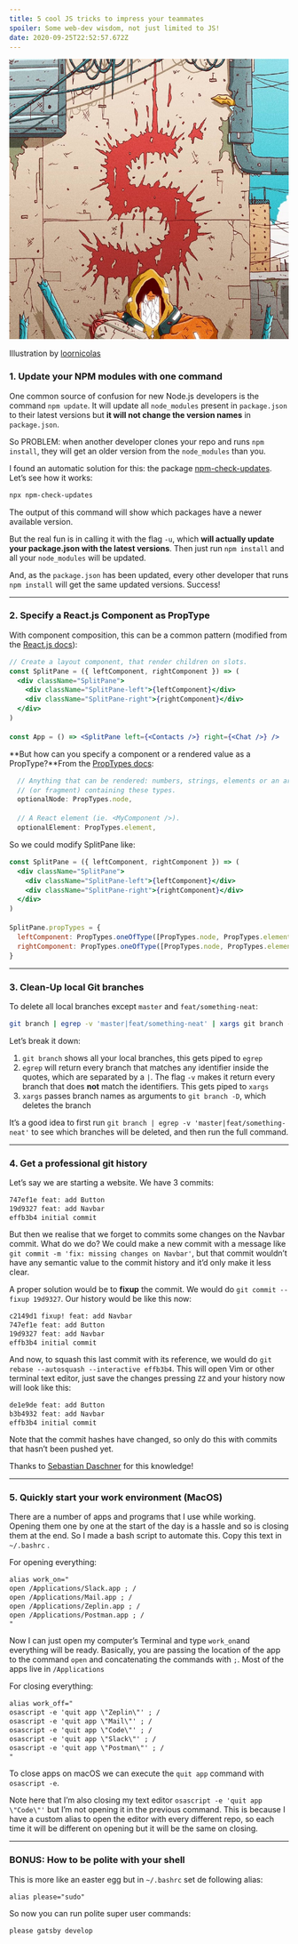 ```yaml
---
title: 5 cool JS tricks to impress your teammates
spoiler: Some web-dev wisdom, not just limited to JS!
date: 2020-09-25T22:52:57.672Z
---
```



![](images/0.png)

Illustration by [loornicolas](https://www.instagram.com/loornicolas/)

### 1. Update your NPM modules with one command

One common source of confusion for new Node.js developers is the command `npm update`. It will update all `node_modules` present in `package.json` to their latest versions but **it will not change the version names** in `package.json`.

So PROBLEM: when another developer clones your repo and runs `npm install`, they will get an older version from the `node_modules` than you.

I found an automatic solution for this: the package [npm-check-updates](https://www.npmjs.com/package/npm-check-updates). Let’s see how it works:

```bash
npx npm-check-updates
```

The output of this command will show which packages have a newer available version.

But the real fun is in calling it with the flag `-u`, which **will actually update your package.json with the latest versions**. Then just run `npm install` and all your `node_modules` will be updated.

And, as the `package.json` has been updated, every other developer that runs `npm install` will get the same updated versions. Success!

---

### 2. Specify a React.js Component as PropType

With component composition, this can be a common pattern (modified from the [React.js docs](https://reactjs.org/docs/composition-vs-inheritance.html#containment)):

```jsx
// Create a layout component, that render children on slots.
const SplitPane = ({ leftComponent, rightComponent }) => (
  <div className="SplitPane">
    <div className="SplitPane-left">{leftComponent}</div>
    <div className="SplitPane-right">{rightComponent}</div>
  </div>
)

const App = () => <SplitPane left={<Contacts />} right={<Chat />} />
```

**But how can you specify a component or a rendered value as a PropType?**From the [PropTypes docs](https://github.com/facebook/prop-types#usage):


```js
  // Anything that can be rendered: numbers, strings, elements or an array
  // (or fragment) containing these types.
  optionalNode: PropTypes.node,

  // A React element (ie. <MyComponent />).
  optionalElement: PropTypes.element,
```

So we could modify SplitPane like:

```jsx
const SplitPane = ({ leftComponent, rightComponent }) => (
  <div className="SplitPane">
    <div className="SplitPane-left">{leftComponent}</div>
    <div className="SplitPane-right">{rightComponent}</div>
  </div>
)

SplitPane.propTypes = {
  leftComponent: PropTypes.oneOfType([PropTypes.node, PropTypes.element]),
  rightComponent: PropTypes.oneOfType([PropTypes.node, PropTypes.element]),
}
```


---

### 3. Clean-Up local Git branches

To delete all local branches except `master` and `feat/something-neat`:

```bash
git branch | egrep -v 'master|feat/something-neat' | xargs git branch -D
```

Let’s break it down:

1. `git branch` shows all your local branches, this gets piped to `egrep`
2. `egrep` will return every branch that matches any identifier inside the quotes, which are separated by a `|`. The flag `-v` makes it return every branch that does **not** match the identifiers. This gets piped to `xargs`
3. `xargs` passes branch names as arguments to `git branch -D`, which deletes the branch

It’s a good idea to first run `git branch | egrep -v 'master|feat/something-neat'` to see which branches will be deleted, and then run the full command.

---

### 4. Get a professional git history

Let’s say we are starting a website. We have 3 commits:

```shell
747ef1e feat: add Button
19d9327 feat: add Navbar
effb3b4 initial commit
```

But then we realise that we forget to commits some changes on the Navbar commit. What do we do? We could make a new commit with a message like `git commit -m 'fix: missing changes on Navbar'`, but that commit wouldn’t have any semantic value to the commit history and it’d only make it less clear.

A proper solution would be to **fixup** the commit. We would do `git commit --fixup 19d9327`. Our history would be like this now:

```shell
c2149d1 fixup! feat: add Navbar
747ef1e feat: add Button
19d9327 feat: add Navbar
effb3b4 initial commit
```

And now, to squash this last commit with its reference, we would do `git rebase --autosquash --interactive effb3b4`. This will open Vim or other terminal text editor, just save the changes pressing `ZZ` and your history now will look like this:

```shell
de1e9de feat: add Button
b3b4932 feat: add Navbar
effb3b4 initial commit
```

Note that the commit hashes have changed, so only do this with commits that hasn’t been pushed yet.

Thanks to [Sebastian Daschner](https://blog.sebastian-daschner.com/entries/git-commit-fixup-autosquash) for this knowledge!

---

### 5. Quickly start your work environment (MacOS)

There are a number of apps and programs that I use while working. Opening them one by one at the start of the day is a hassle and so is closing them at the end. So I made a bash script to automate this. Copy this text in `~/.bashrc` .

For opening everything:

```shell
alias work_on="
open /Applications/Slack.app ; /
open /Applications/Mail.app ; /
open /Applications/Zeplin.app ; /
open /Applications/Postman.app ; /
"
```

Now I can just open my computer’s Terminal and type `work_on`and everything will be ready. Basically, you are passing the location of the app to the command `open` and concatenating the commands with `;`. Most of the apps live in `/Applications`

For closing everything:

```shell
alias work_off="
osascript -e 'quit app \"Zeplin\"' ; /
osascript -e 'quit app \"Mail\"' ; /
osascript -e 'quit app \"Code\"' ; /
osascript -e 'quit app \"Slack\"' ; /
osascript -e 'quit app \"Postman\"' ; /
"
```

To close apps on macOS we can execute the `quit app` command with `osascript -e`.

Note here that I’m also closing my text editor `osascript -e 'quit app \"Code\"'` but I’m not opening it in the previous command. This is because I have a custom alias to open the editor with every different repo, so each time it will be different on opening but it will be the same on closing.

---

### BONUS: How to be polite with your shell

This is more like an easter egg but in `~/.bashrc` set de following alias:

```shell
alias please="sudo"
```

So now you can run polite super user commands:

```shell
please gatsby develop
```
